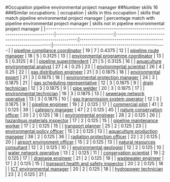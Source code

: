 #Occupation pipeline environmental project manager
##Number skills 16
###Similar occupations:
| occupation                                                                        |   skills in this occupation |   skills that match pipeline environmental project manager |   percentage match with pipeline environmental project manager |   skills not in pipeline environmental project manager |
|:----------------------------------------------------------------------------------|----------------------------:|-----------------------------------------------------------:|---------------------------------------------------------------:|-------------------------------------------------------:|
| [pipeline compliance coordinator](pipeline_compliance_coordinator.md)             |                          19 |                                                          7 |                                                         0.4375 |                                                     12 |
| [pipeline route manager](pipeline_route_manager.md)                               |                          18 |                                                          5 |                                                         0.3125 |                                                     13 |
| [environmental programme coordinator](environmental_programme_coordinator.md)     |                          13 |                                                          5 |                                                         0.3125 |                                                      8 |
| [pipeline superintendent](pipeline superintendent.md)                             |                          21 |                                                          5 |                                                         0.3125 |                                                     16 |
| [aquaculture environmental analyst](aquaculture_environmental_analyst.md)         |                          27 |                                                          4 |                                                         0.25   |                                                     23 |
| [environmental scientist](environmental_scientist.md)                             |                          26 |                                                          4 |                                                         0.25   |                                                     22 |
| [gas distribution engineer](gas_distribution_engineer.md)                         |                          21 |                                                          3 |                                                         0.1875 |                                                     18 |
| [environmental expert](environmental_expert.md)                                   |                          21 |                                                          3 |                                                         0.1875 |                                                     18 |
| [environmental protection manager](environmental_protection_manager.md)           |                          24 |                                                          3 |                                                         0.1875 |                                                     21 |
| [gas scheduling representative](gas_scheduling_representative.md)                 |                          12 |                                                          3 |                                                         0.1875 |                                                      9 |
| [drain technician](drain_technician.md)                                           |                          12 |                                                          3 |                                                         0.1875 |                                                      9 |
| [pipe welder](pipe_welder.md)                                                     |                          20 |                                                          3 |                                                         0.1875 |                                                     17 |
| [environmental technician](environmental_technician.md)                           |                          16 |                                                          3 |                                                         0.1875 |                                                     13 |
| [sewerage network operative](sewerage_network_operative.md)                       |                          13 |                                                          3 |                                                         0.1875 |                                                     10 |
| [gas transmission system operator](gas_transmission_system_operator.md)           |                          12 |                                                          3 |                                                         0.1875 |                                                      9 |
| [pipeline engineer](pipeline_engineer.md)                                         |                          19 |                                                          2 |                                                         0.125  |                                                     17 |
| [commercial pilot](commercial_pilot.md)                                           |                          41 |                                                          2 |                                                         0.125  |                                                     39 |
| [category manager](category_manager.md)                                           |                          47 |                                                          2 |                                                         0.125  |                                                     45 |
| [nature conservation officer](nature_conservation_officer.md)                     |                          20 |                                                          2 |                                                         0.125  |                                                     18 |
| [environmental engineer](environmental_engineer.md)                               |                          28 |                                                          2 |                                                         0.125  |                                                     26 |
| [hazardous materials inspector](hazardous_materials_inspector.md)                 |                          17 |                                                          2 |                                                         0.125  |                                                     15 |
| [pipeline maintenance worker](pipeline_maintenance_worker.md)                     |                          17 |                                                          2 |                                                         0.125  |                                                     15 |
| [transport planner](transport_planner.md)                                         |                          25 |                                                          2 |                                                         0.125  |                                                     23 |
| [environmental policy officer](environmental_policy_officer.md)                   |                          15 |                                                          2 |                                                         0.125  |                                                     13 |
| [aquaculture production manager](aquaculture_production_manager.md)               |                          38 |                                                          2 |                                                         0.125  |                                                     36 |
| [radiation protection officer](radiation_protection_officer.md)                   |                          22 |                                                          2 |                                                         0.125  |                                                     20 |
| [airport environment officer](airport_environment_officer.md)                     |                          15 |                                                          2 |                                                         0.125  |                                                     13 |
| [natural resources consultant](natural_resources_consultant.md)                   |                          12 |                                                          2 |                                                         0.125  |                                                     10 |
| [environmental geologist](environmental_geologist.md)                             |                          12 |                                                          2 |                                                         0.125  |                                                     10 |
| [water network operative](water_network_operative.md)                             |                          13 |                                                          2 |                                                         0.125  |                                                     11 |
| [conservation scientist](conservation_scientist.md)                               |                          19 |                                                          2 |                                                         0.125  |                                                     17 |
| [drainage engineer](drainage_engineer.md)                                         |                          21 |                                                          2 |                                                         0.125  |                                                     19 |
| [wastewater engineer](wastewater_engineer.md)                                     |                          17 |                                                          2 |                                                         0.125  |                                                     15 |
| [transport health and safety inspector](transport_health_and_safety_inspector.md) |                          20 |                                                          2 |                                                         0.125  |                                                     18 |
| [ICT environmental manager](ICT_environmental_manager.md)                         |                          20 |                                                          2 |                                                         0.125  |                                                     18 |
| [hydropower technician](hydropower_technician.md)                                 |                          23 |                                                          2 |                                                         0.125  |                                                     21 |
